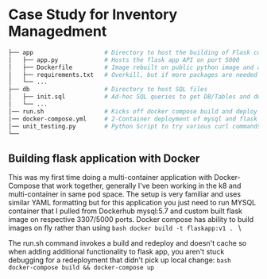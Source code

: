 
# Case Study for Inventory Managedment
``` bash
├── app                    # Directory to host the building of Flask container
│   ├── app.py             # Hosts the flask app API on port 5000
│   ├── Dockerfile         # Image rebuilt on public python image and adding in app.py
│   ├── requirements.txt   # Overkill, but if more packages are needed this is cleaner from build aspect
│   └── ...                
├── db                     # Directory to host SQL files
│   ├── init.sql           # Ad-hoc SQL queries to get DB/Tables and dummy data inserted
│   └── ...                
│── run.sh                 # Kicks off docker compose build and deploy - Nice to have for testing
│── docker-compose.yml     # 2-Container deployment of mysql and flask app
│── unit_testing.py        # Python Script to try various curl commands for POST/GET
└──
```

## Building flask application with Docker

This was my first time doing a multi-container application with Docker-Compose that work together, generally I've been working in the k8 and multi-container in same pod space. The setup is very familiar and uses similar YAML formatting but for this application you just need to run MYSQL container that I pulled from Dockerhub mysql:5.7 and custom built flask image on respective 3307/5000 ports. Docker compose has ability to build images on fly rather than using ```bash docker build -t flaskapp:v1 . ``` \

The run.sh command invokes a build and redeploy and doesn't cache so when adding additional functionality to flask app, you aren't stuck debugging for a redeployment that didn't pick up local change: ```bash docker-compose build && docker-compose up ```
